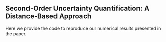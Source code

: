 ## Second-Order Uncertainty Quantification: A Distance-Based Approach

Here we provide the code to reproduce our numerical results presented in the paper.
